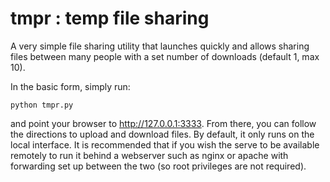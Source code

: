 tmpr : temp file sharing
=========================

A very simple file sharing utility that launches quickly and allows sharing
files between many people with a set number of downloads (default 1, max 10).

In the basic form, simply run:

    python tmpr.py

and point your browser to http://127.0.0.1:3333.  From there, you can follow
the directions to upload and download files.  By default, it only runs on the
local interface. It is recommended that if you wish the serve to be available
remotely to run it behind a webserver such as nginx or apache with forwarding
set up between the two (so root privileges are not required).
